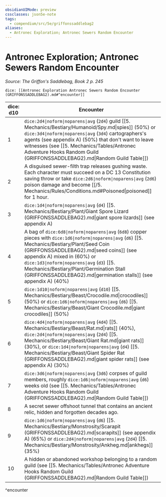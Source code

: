 ```yaml
---
obsidianUIMode: preview
cssclasses: json5e-note
tags:
  - compendium/src/5e/griffonssaddlebag2
aliases:
  - Antronec Exploration; Antronec Sewers Random Encounter
---
```

# Antronec Exploration; Antronec Sewers Random Encounter
*Source: The Griffon's Saddlebag, Book 2 p. 245* 

`dice: [[Antronec Exploration Antronec Sewers Random Encounter (GRIFFONSSADDLEBAG2).md#^encounter]]`

| dice: d10 | Encounter |
|-----------|-----------|
| 1 | `dice:2d4\|noform\|noparens\|avg` (`2d4`) guild [[5. Mechanics/Bestiary/Humanoid/Spy.md\|spies]] (50%) or `dice:3d4\|noform\|noparens\|avg` (`3d4`) cartographers's agents (see appendix A) (50%) that don't want to leave witnesses (see [[5. Mechanics/Tables/Antronec Adventure Hooks Random Guild (GRIFFONSSADDLEBAG2).md\|Random Guild Table]]) |
| 2 | A disguised sewer-filth trap releases gushing waste. Each character must succeed on a DC 13 Constitution saving throw or take `dice:2d6\|noform\|noparens\|avg` (`2d6`) poison damage and become [[/5. Mechanics/Rules/Conditions.md#Poisoned\|poisoned]] for 1 hour. |
| 3 | `dice:1d4\|noform\|noparens\|avg` (`d4`) [[5. Mechanics/Bestiary/Plant/Giant Spore Lizard (GRIFFONSSADDLEBAG2).md\|giant spore lizards]] (see appendix A) |
| 4 | A bag of `dice:6d8\|noform\|noparens\|avg` (`6d8`) copper pieces with `dice:1d6\|noform\|noparens\|avg` (`d6`) [[5. Mechanics/Bestiary/Plant/Seed Coin (GRIFFONSSADDLEBAG2).md\|seed coins]] (see appendix A) mixed in (60%) or `dice:1d3\|noform\|noparens\|avg` (`d3`) [[5. Mechanics/Bestiary/Plant/Germination Stall (GRIFFONSSADDLEBAG2).md\|germination stalls]] (see appendix A) (40%) |
| 5 | `dice:1d10\|noform\|noparens\|avg` (`d10`) [[5. Mechanics/Bestiary/Beast/Crocodile.md\|crocodiles]] (50%) or `dice:1d6\|noform\|noparens\|avg` (`d6`) [[5. Mechanics/Bestiary/Beast/Giant Crocodile.md\|giant crocodiles]] (50%) |
| 6 | `dice:4d4\|noform\|noparens\|avg` (`4d4`) [[5. Mechanics/Bestiary/Beast/Rat.md\|rats]] (40%), `dice:2d4\|noform\|noparens\|avg` (`2d4`) [[5. Mechanics/Bestiary/Beast/Giant Rat.md\|giant rats]] (30%), or `dice:1d4\|noform\|noparens\|avg` (`d4`) [[5. Mechanics/Bestiary/Beast/Giant Spider Rat (GRIFFONSSADDLEBAG2).md\|giant spider rats]] (see appendix A) (30%) |
| 7 | `dice:3d6\|noform\|noparens\|avg` (`3d6`) corpses of guild members, roughly `dice:1d6\|noform\|noparens\|avg` (`d6`) weeks old (see [[5. Mechanics/Tables/Antronec Adventure Hooks Random Guild (GRIFFONSSADDLEBAG2).md\|Random Guild Table]]) |
| 8 | A secret sewer offshoot tunnel that contains an ancient relic, hidden and forgotten decades ago. |
| 9 | `dice:1d6\|noform\|noparens\|avg` (`d6`) [[5. Mechanics/Bestiary/Monstrosity/Scarapit (GRIFFONSSADDLEBAG2).md\|scarapits]] (see appendix A) (65%) or `dice:2d4\|noform\|noparens\|avg` (`2d4`) [[5. Mechanics/Bestiary/Monstrosity/Ankheg.md\|ankhegs]] (35%) |
| 10 | A hidden or abandoned workshop belonging to a random guild (see [[5. Mechanics/Tables/Antronec Adventure Hooks Random Guild (GRIFFONSSADDLEBAG2).md\|Random Guild Table]]) |
^encounter
